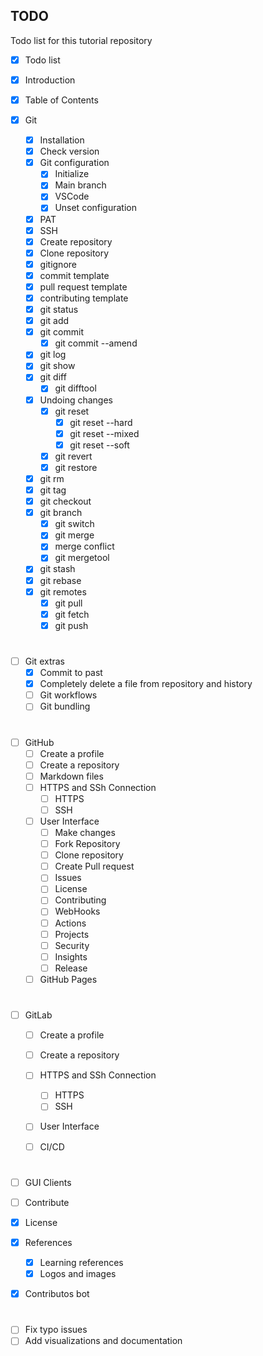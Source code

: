 
## TODO

Todo list for this tutorial repository
- [X] Todo list
- [X] Introduction
- [X] Table of Contents

- [X] Git
  - [X] Installation
  - [X] Check version
  - [X] Git configuration
    - [X] Initialize
    - [X] Main branch
    - [X] VSCode
    - [X] Unset configuration
  - [X] PAT
  - [X] SSH
  - [X] Create repository
  - [X] Clone repository
  - [X] gitignore
  - [X] commit template
  - [X] pull request template
  - [X] contributing template
  - [X] git status
  - [X] git add
  - [X] git commit
    - [X] git commit --amend
  - [X] git log
  - [X] git show
  - [X] git diff
    - [X] git difftool
  - [X] Undoing changes
    - [X] git reset
      - [X] git reset --hard
      - [X] git reset --mixed
      - [X] git reset --soft
    - [X] git revert
    - [X] git restore
  - [X] git rm
  - [X] git tag
  - [X] git checkout
  - [X] git branch
    - [X] git switch
    - [X] git merge
    - [X] merge conflict
    - [X] git mergetool
  - [X] git stash
  - [X] git rebase
  - [X] git remotes
    - [X] git pull
    - [X] git fetch
    - [X] git push

# 

- [ ] Git extras
  - [X] Commit to past
  - [X] Completely delete a file from repository and history
  - [ ] Git workflows
  - [ ] Git bundling

#

- [ ] GitHub
  - [ ] Create a profile
  - [ ] Create a repository
  - [ ] Markdown files
  - [ ] HTTPS and SSh Connection
    - [ ] HTTPS
    - [ ] SSH
  - [ ] User Interface
    - [ ] Make changes
    - [ ] Fork Repository
    - [ ] Clone repository
    - [ ] Create Pull request
    - [ ] Issues
    - [ ] License
    - [ ] Contributing
    - [ ] WebHooks
    - [ ] Actions
    - [ ] Projects
    - [ ] Security
    - [ ] Insights
    - [ ] Release
  - [ ] GitHub Pages

#

- [ ] GitLab
  - [ ] Create a profile
  - [ ] Create a repository
  - [ ] HTTPS and SSh Connection
    - [ ] HTTPS
    - [ ] SSH
  - [ ] User Interface
  - [ ] CI/CD


# 
- [ ] GUI Clients
- [ ] Contribute
- [X] License
- [X] References
  - [X] Learning references
  - [X] Logos and images
- [X] Contributos bot


# 

- [ ] Fix typo issues
- [ ] Add visualizations and documentation